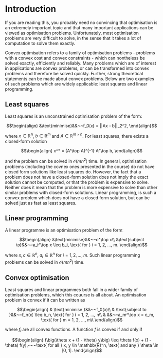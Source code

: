 # Introduction

If you are reading this, you probably need no convincing that optimisation is an extremely important topic and that many important applications can be viewed as optimisation problems. Unfortunately, most optimisation problems are very difficult to solve, in the sense that it takes a lot of computation to solve them exactly.

Convex optimisation refers to a family of optimisation problems - problems with a convex cost and convex constraints - which can nontheless be solved exactly, efficiently and reliably. Many problems which are of interest in applications are convex problems, or can be transformed into convex problems and therefore be solved quickly. Further, strong theoretical statements can be made about convex problems. Below are two examples of such problems which are widely applicable: least squares and linear programming.


## Least squares

Least squares is an unconstrained optimisation problem of the form:

$$\begin{align}
&\text{minimise}&&~~f_0(x) = ||Ax - b||_2^2,
\end{align}$$

where $x \in \mathbb{R}^n$, $b \in \mathbb{R}^m$ and $A \in \mathbb{R}^{m\times n}$. For least squares, there exists a closed-form solution

$$\begin{align}
x^* = (A^\top A)^{-1} A^\top b,
\end{align}$$

and the problem can be solved in $\mathcal{O}(mn^2)$ time. In general, optimisation problems (including the covnex ones presented in the course) do not have closed form solutions like least squares do. However, the fact that a problem does not have a closed-form solution does not imply the exact solution cannot be computed, or that the problem is expensive to solve. Neither does it mean that the problem is more expensive to solve than other similar problems with closed-form solutions. Linear programming, is such a convex problem which does not have a closed form solution, but can be solved just as fast as least squares.

## Linear programming

A linear programme is an optimisation problem of the form:

$$\begin{align}
&\text{minimise}&&~~c^\top x\\
&\text{subject to}&&~~a_i^\top x \leq b_i, \text{ for } i = 1, 2, ..., m.
\end{align}$$

where $x, c \in \mathbb{R}^n$, $a_i \in \mathbb{R}^n$ for $i = 1, 2, ..., m$. Such linear programming problems can be solved in $\mathcal{O}(mn^2)$ time. 

## Convex optimisation

Least squares and linear programmes both fall in a wider family of optimisation problems, which this couurse is all about. An optimisation problem is convex if it can be written as

$$\begin{align}
& \text{minimise }&&~~f_0(x)\\
& \text{subject to }&&~~f_n(x) \leq b_n, \text{ for } i = 1, 2, ..., n\\
& &&~~a_m^\top x = c_m, \text{ for } m = 1, 2, ..., m\\
\end{align}$$

where $f_i$ are all convex functions. A function $f$ is convex if and only if

$$\begin{align}
f\big(\theta x + (1 - \theta) y\big) \leq \theta f(x) + (1 - \theta) f(y),~~~\text{ for all } x, y \in \mathbb{R}^n, \text{ and any } \theta \in [0, 1].
\end{align}$$